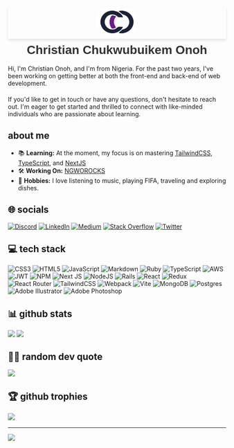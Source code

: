 <div align="center">
  <div style="box-shadow: 0 4px 6px rgba(0, 0, 0, 0.1);">
    <img src="logo.svg" alt="logo" width="100" height="auto" style="border-radius: 50%;"/>
  </div>
  <h1 style="font-family: 'Poppins', sans-serif; color: #333; font-weight: bold; margin-top: 10px;">Christian Chukwubuikem Onoh</h1>
</div>

Hi, I'm Christian Onoh, and I'm from Nigeria. For the past two years, I've been working on getting better at both the front-end and back-end of web development.
####
If you'd like to get in touch or have any questions, don't hesitate to reach out. I'm eager to get started and thrilled to connect with like-minded individuals who are passionate about learning.


## about me
- 📚 **Learning:** At the moment, my focus is on mastering [TailwindCSS](https://tailwindcss.com/), [TypeScript](https://www.typescriptlang.org/), and [NextJS](https://nextjs.org/)
- 🛠️ **Working On:** [NGWOROCKS](https://github.com/christianonoh/ngworocks)
- 🌟 **Hobbies:** I love listening to music, playing FIFA, traveling and exploring dishes.


## 🌐 socials
[![Discord](https://img.shields.io/badge/Discord-%237289DA.svg?logo=discord&logoColor=white)](https://discord.gg/burger6732) [![LinkedIn](https://img.shields.io/badge/LinkedIn-%230077B5.svg?logo=linkedin&logoColor=white)](https://linkedin.com/in/christianonoh) [![Medium](https://img.shields.io/badge/Medium-12100E?logo=medium&logoColor=white)](https://medium.com/@chibyk5000) [![Stack Overflow](https://img.shields.io/badge/-Stackoverflow-FE7A16?logo=stack-overflow&logoColor=white)](https://stackoverflow.com/users/8770112) [![Twitter](https://img.shields.io/badge/Twitter-%231DA1F2.svg?logo=Twitter&logoColor=white)](https://twitter.com/OnohChristian) 

## 💻 tech stack
![CSS3](https://img.shields.io/badge/css3-%231572B6.svg?style=flat&logo=css3&logoColor=white) ![HTML5](https://img.shields.io/badge/html5-%23E34F26.svg?style=flat&logo=html5&logoColor=white) ![JavaScript](https://img.shields.io/badge/javascript-%23323330.svg?style=flat&logo=javascript&logoColor=%23F7DF1E) ![Markdown](https://img.shields.io/badge/markdown-%23000000.svg?style=flat&logo=markdown&logoColor=white) ![Ruby](https://img.shields.io/badge/ruby-%23CC342D.svg?style=flat&logo=ruby&logoColor=white) ![TypeScript](https://img.shields.io/badge/typescript-%23007ACC.svg?style=flat&logo=typescript&logoColor=white) ![AWS](https://img.shields.io/badge/AWS-%23FF9900.svg?style=flat&logo=amazon-aws&logoColor=white) ![JWT](https://img.shields.io/badge/JWT-black?style=flat&logo=JSON%20web%20tokens) ![NPM](https://img.shields.io/badge/NPM-%23CB3837.svg?style=flat&logo=npm&logoColor=white) ![Next JS](https://img.shields.io/badge/Next-black?style=flat&logo=next.js&logoColor=white) ![NodeJS](https://img.shields.io/badge/node.js-6DA55F?style=flat&logo=node.js&logoColor=white) ![Rails](https://img.shields.io/badge/rails-%23CC0000.svg?style=flat&logo=ruby-on-rails&logoColor=white) ![React](https://img.shields.io/badge/react-%2320232a.svg?style=flat&logo=react&logoColor=%2361DAFB) ![Redux](https://img.shields.io/badge/redux-%23593d88.svg?style=flat&logo=redux&logoColor=white) ![React Router](https://img.shields.io/badge/React_Router-CA4245?style=flat&logo=react-router&logoColor=white) ![TailwindCSS](https://img.shields.io/badge/tailwindcss-%2338B2AC.svg?style=flat&logo=tailwind-css&logoColor=white) ![Webpack](https://img.shields.io/badge/webpack-%238DD6F9.svg?style=flat&logo=webpack&logoColor=black) ![Vite](https://img.shields.io/badge/vite-%23646CFF.svg?style=flat&logo=vite&logoColor=white) ![MongoDB](https://img.shields.io/badge/MongoDB-%234ea94b.svg?style=flat&logo=mongodb&logoColor=white) ![Postgres](https://img.shields.io/badge/postgres-%23316192.svg?style=flat&logo=postgresql&logoColor=white) ![Adobe Illustrator](https://img.shields.io/badge/adobe%20illustrator-%23FF9A00.svg?style=flat&logo=adobe%20illustrator&logoColor=white) ![Adobe Photoshop](https://img.shields.io/badge/adobe%20photoshop-%2331A8FF.svg?style=flat&logo=adobe%20photoshop&logoColor=white)
## 📊 github stats
 ![](https://github-readme-stats.vercel.app/api?username=christianonoh&theme=dark&hide_border=false&include_all_commits=true&count_private=false)  ![](https://github-readme-stats.vercel.app/api/top-langs/?username=christianonoh&theme=dark&hide_border=false&include_all_commits=true&count_private=false&layout=compact) 


## ✍🏾 random dev quote

![](https://quotes-github-readme.vercel.app/api?type=horizontal&theme=radical)


## 🏆 github trophies
![](https://github-profile-trophy.vercel.app/?username=christianonoh&theme=oldie&no-frame=true&no-bg=true&margin-w=4)

---
[![](https://visitcount.itsvg.in/api?id=christianonoh&icon=0&color=0)](https://visitcount.itsvg.in)

<!-- Proudly created with GPRM ( https://gprm.itsvg.in ) -->
